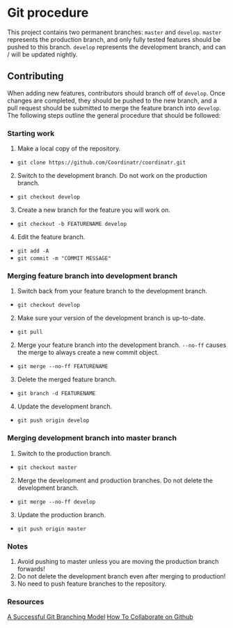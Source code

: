 # Git procedure

This project contains two permanent branches: `master` and `develop`. `master` represents the production branch, and only fully tested features should be pushed to this branch. `develop` represents the development branch, and can / will be updated nightly.

## Contributing

When adding new features, contributors should branch off of `develop`. Once changes are completed, they should be pushed to the new branch, and a pull request should be submitted to merge the feature branch into `develop`. The following steps outline the general procedure that should be followed:

### Starting work

1. Make a local copy of the repository.

  * `git clone https://github.com/Coordinatr/coordinatr.git`

2. Switch to the development branch. Do not work on the production branch.

  * `git checkout develop`

3. Create a new branch for the feature you will work on.

  * `git checkout -b FEATURENAME develop`

4. Edit the feature branch.

  * `git add -A`
  * `git commit -m "COMMIT MESSAGE"`


### Merging feature branch into development branch

1. Switch back from your feature branch to the development branch.

  * `git checkout develop` 

2. Make sure your version of the development branch is up-to-date.

  * `git pull`

2. Merge your feature branch into the development branch. `--no-ff` causes the merge to always create a new commit object. 

  * `git merge --no-ff FEATURENAME`

3. Delete the merged feature branch.

  * `git branch -d FEATURENAME`

4. Update the development branch.

  * `git push origin develop`


### Merging development branch into master branch

1. Switch to the production branch.

  * `git checkout master`

2. Merge the development and production branches. Do not delete the development branch.

  * `git merge --no-ff develop`

3. Update the production branch.

  * `git push origin master`

### Notes

1. Avoid pushing to master unless you are moving the production branch forwards!
2. Do not delete the development branch even after merging to production!
3. No need to push feature branches to the repository.

### Resources

[A Successful Git Branching Model](http://nvie.com/posts/a-successful-git-branching-model/)
[How To Collaborate on Github](http://code.tutsplus.com/tutorials/how-to-collaborate-on-github--net-34267)